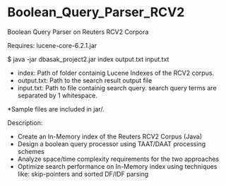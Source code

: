 # Boolean_Query_Parser_RCV2
Boolean Query Parser on Reuters RCV2 Corpora

Requires: lucene-core-6.2.1.jar

$ java -jar dbasak_project2.jar index output.txt input.txt

- index:      Path of folder containig Lucene Indexes of the RCV2 corpus.
- output.txt: Path to the search result output file 
- input.txt:  Path to file containig search query. search query terms are separated by 1 whitespace.

*Sample files are included in jar/.


Description:
- Create an In-Memory index of the Reuters RCV2 Corpus (Java)
- Design a boolean query processor using TAAT/DAAT processing schemes
- Analyze space/time complexity requirements for the two approaches
- Optimize search performance on In-Memory index using techniques like: skip-pointers and sorted DF/IDF parsing
